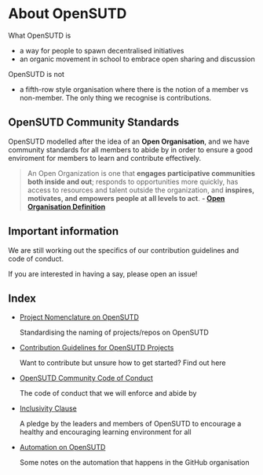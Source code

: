 # About OpenSUTD

What OpenSUTD is

* a way for people to spawn decentralised initiatives
* an organic movement in school to embrace open sharing and discussion

OpenSUTD is not

* a fifth-row style organisation where there is the notion of a member vs non-member. The only thing we recognise is contributions.

## OpenSUTD Community Standards

OpenSUTD modelled after the idea of an **Open Organisation**, and we have community standards for all members to abide by in order to ensure a good enviroment for members to learn and contribute effectively.

> An Open Organization is one that **engages participative communities both inside and out**; responds to opportunities more quickly, has access to resources and talent outside the organization, and **inspires, motivates, and empowers people at all levels to act**. **- [Open Organisation Definition](https://opensource.com/open-organization/resources/open-org-definition)**

## Important information

We are still working out the specifics of our contribution guidelines and code of conduct.

If you are interested in having a say, please open an issue!

## Index

* [Project Nomenclature on OpenSUTD](PROJECT_NOMENCLATURE.md)
  
  Standardising the naming of projects/repos on OpenSUTD
  
* [Contribution Guidelines for OpenSUTD Projects](CONTRIBUTING.md)
  
  Want to contribute but unsure how to get started? Find out here
  
* [OpenSUTD Community Code of Conduct](CODE_OF_CONDUCT.md)
  
  The code of conduct that we will enforce and abide by
  
* [Inclusivity Clause](INCLUSIVITY.md)
  
  A pledge by the leaders and members of OpenSUTD to encourage a healthy and encouraging learning environment for all
  
* [Automation on OpenSUTD](AUTOMATION.md)
  
  Some notes on the automation that happens in the GitHub organisation

